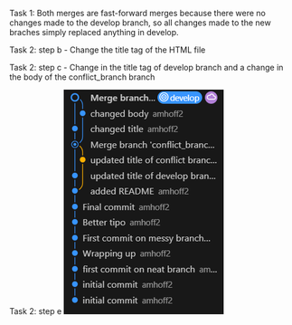 Task 1: Both merges are fast-forward merges because there were no changes made to the develop branch, so all changes made to the new braches simply replaced anything in develop.

Task 2: step b - Change the title tag of the HTML file

Task 2: step c - Change in the title tag of develop branch and a change in the body of the conflict_branch branch

Task 2: step e
![Git Graph](image.png)
